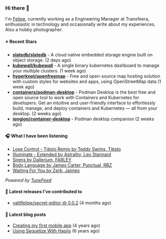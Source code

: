 ### Hi there 👋

I'm [Felipe](https://felipevm.com), currently working as a Engineering Manager at Transfeera, enthusiastic in technology and occasionally write about my experiences. Also a hobby photographer.

#### ⭐ Recent Stars
- **[slatedb/slatedb](https://github.com/slatedb/slatedb)** - A cloud native embedded storage engine built on object storage. (2 days ago)
- **[kubewall/kubewall](https://github.com/kubewall/kubewall)** - A single binary kubernetes dashboard to manage your multiple clusters. (1 week ago)
- **[hyperknot/openfreemap](https://github.com/hyperknot/openfreemap)** - Free and open-source map hosting solution with custom styles for websites and apps, using OpenStreetMap data (1 week ago)
- **[containers/podman-desktop](https://github.com/containers/podman-desktop)** - Podman Desktop is the best free and open source tool to work with Containers and Kubernetes for developers. Get an intuitive and user-friendly interface to effortlessly build, manage, and deploy containers and Kubernetes — all from your desktop. (2 weeks ago)
- **[iongion/container-desktop](https://github.com/iongion/container-desktop)** - Podman desktop companion (2 weeks ago)

#### 🎧 What I have been listening
- [Lose Control - Tiësto Remix by Teddy Swims, Tiësto](https://open.spotify.com/track/6Qw4mOkFM3UjCf3ybd4zCE)
- [Illuminate - Extended by Astrality, Leo Stannard](https://open.spotify.com/track/5OVDMbFKKAeI4sX6y1r6kR)
- [Sirens by Dallerium, FARLEY](https://open.spotify.com/track/14tDY4UrwhZbhRktMhZ2v5)
- [Body Language by James Carter, Punctual, RBZ](https://open.spotify.com/track/01hCzxgttMvy4v9760kXke)
- [Waiting For You by Zerb, Jaimes](https://open.spotify.com/track/79VdOI2nQedXOfd2xCiaio)

_Powered by [TuneFeed](https://tunefeed.app?ref=valtlfelipe-gh-profile)_ 

#### 🚀 Latest releases I've contributed to


- [valtlfelipe/secret-editor @ 0.0.2](https://github.com/valtlfelipe/secret-editor/releases/tag/0.0.2) (4 months ago)

#### 📄 Latest blog posts
- [Creating my first mobile app](https://felipevm.com/posts/creating-my-first-mobile-app/) (4 years ago)
- [Using Sequelize With Hapijs](https://felipevm.com/posts/using-sequelize-with-hapijs/) (6 years ago)
